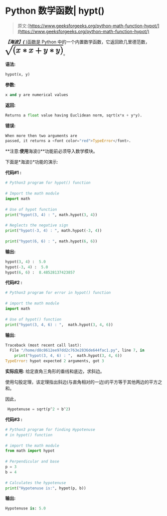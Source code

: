 # Python 数学函数| hypt()

> 原文:[https://www.geeksforgeeks.org/python-math-function-hypot/](https://www.geeksforgeeks.org/python-math-function-hypot/)

***【海波】(*** )函数是 Python 中的一个内置数学函数，它返回欧几里德范数，![ \sqrt{(x*x + y*y)} ](img/e05e95ebfcfac71d28d4268b22ed6470.png "Rendered by QuickLaTeX.com")。

**语法:**

```py
hypot(x, y) 
```

**参数:**

```py
x and y are numerical values 
```

**返回:**

```py
Returns a float value having Euclidean norm, sqrt(x*x + y*y). 
```

**错误:**

```py
When more then two arguments are 
passed, it returns a <font color="red">TypeError</font>.
```

**注意:**使用**海波()**功能前必须导入数学模块。

下面是*海波()*功能的演示:

**代码#1 :**

```py
# Python3 program for hypot() function 

# Import the math module
import math

# Use of hypot function
print("hypot(3, 4) : ", math.hypot(3, 4))

# Neglects the negative sign
print("hypot(-3, 4) : ", math.hypot(-3, 4))

print("hypot(6, 6) : ", math.hypot(6, 6))
```

**输出:**

```py
hypot(3, 4) :  5.0
hypot(-3, 4) :  5.0
hypot(6, 6) :  8.48528137423857

```

**代码#2 :**

```py
# Python3 program for error in hypot() function 

# import the math module
import math

# Use of hypot() function
print("hypot(3, 4, 6) : ",  math.hypot(3, 4, 6))
```

**输出:**

```py
Traceback (most recent call last):
  File "/home/d8c8612ee97dd2c763e2836de644fac1.py", line 7, in 
    print("hypot(3, 4, 6) : ",  math.hypot(3, 4, 6))
TypeError: hypot expected 2 arguments, got 3

```

**实际应用:**
给定直角三角形的垂线和底边，求斜边。

使用勾股定理，该定理指出斜边(与直角相对的一边)的平方等于其他两边的平方之和。

因此，

```py
 Hypotenuse = sqrt(p^2 + b^2) 
```

**代码#3 :**

```py
# Python3 program for finding Hypotenuse
# in hypot() function 

# import the math module
from math import hypot

# Perpendicular and base
p = 3
b = 4

# Calculates the hypotenuse
print("Hypotenuse is:", hypot(p, b))
```

**输出:**

```py
Hypotenuse is: 5.0

```